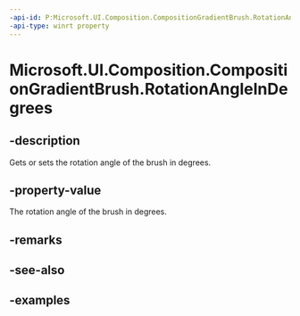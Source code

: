 ```yaml
---
-api-id: P:Microsoft.UI.Composition.CompositionGradientBrush.RotationAngleInDegrees
-api-type: winrt property
---
```


<!-- Property syntax.
public float RotationAngleInDegrees { get;  set; }
-->

# Microsoft.UI.Composition.CompositionGradientBrush.RotationAngleInDegrees

## -description

Gets or sets the rotation angle of the brush in degrees.

## -property-value

The rotation angle of the brush in degrees.

## -remarks

## -see-also

## -examples

